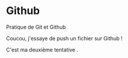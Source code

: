 # Github
Pratique de Git et Github

Coucou, j'essaye de push un fichier sur Github ! 

C'est ma deuxième tentative .
